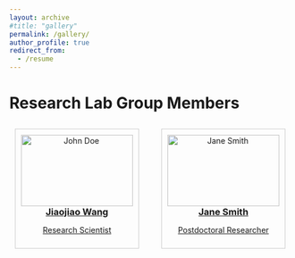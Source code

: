 ```yaml
---
layout: archive
#title: "gallery"
permalink: /gallery/
author_profile: true
redirect_from:
  - /resume
---
```

# Research Lab Group Members

<style>
.card-container {
    display: flex;
    justify-content: space-between;
}
.member-card {
    border: 1px solid #ccc;
    margin: 10px;
    padding: 10px;
    width: 200px;
    text-align: center;
}
.member-card img {
    width: 100%;
}
.member-card h3 {
    margin: 0;
}
</style>

<div class="card-container">

<a href="Jiaojiao.md">
<div class="member-card">
    <img src="JiaojiaoWang.jpg" alt="John Doe">
    <h3>Jiaojiao Wang</h3>
    <p>Research Scientist</p>
</div>
</a>

<a href="jane_smith.md">
<div class="member-card">
    <img src="jane_smith.jpg" alt="Jane Smith">
    <h3>Jane Smith</h3>
    <p>Postdoctoral Researcher</p>
</div>
</a>

</div>


<!-- Publications
======
  <ul>{% for post in site.publications %}
    {% include archive-single-cv.html %}
  {% endfor %}</ul>
  
Talks
======

  
Teaching
======
  <ul>{% for post in site.teaching %}
    {% include archive-single-cv.html %}
  {% endfor %}</ul>
  
Service and membership
====== -->


